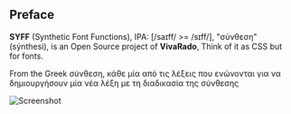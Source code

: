 ## **Preface**

**SYFF** (Synthetic Font Functions), IPA: [/saɪff/ >= /sɪff/], "σύνθεση" (sýnthesi), is an Open Source project of **VivaRado**, Think of it as CSS but for fonts.


From the Greek σύνθεση,
κάθε μία από τις λέξεις που ενώνονται για να δημιουργήσουν μία νέα λέξη με τη διαδικασία της σύνθεσης


<div markdown='1' class="header_logo">

![Screenshot](assets/media/SYFF_logo.png)

</div>



